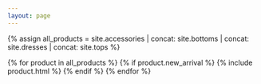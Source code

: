 ```yaml
---
layout: page
---
```

{% assign all_products = site.accessories | concat: site.bottoms | concat: site.dresses | concat: site.tops %}
  <div class="row">
{% for product in all_products %}
  {% if product.new_arrival %}
    {% include product.html %}
  {% endif %}
{% endfor %}
  </div>
